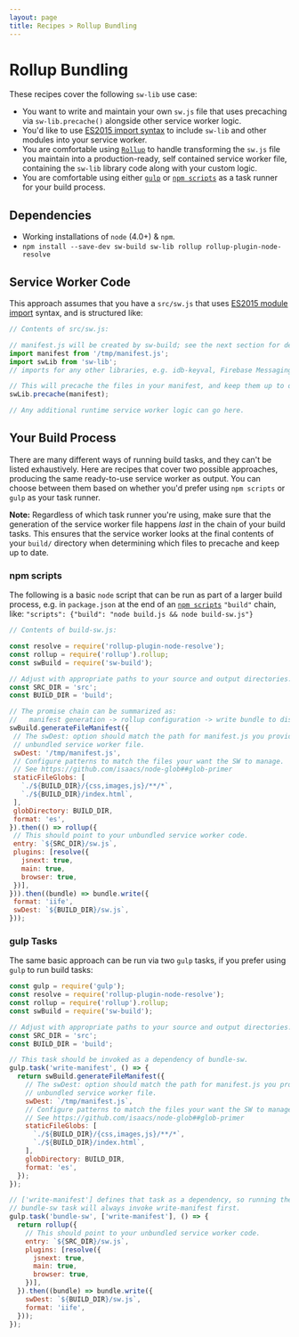 ```yaml
---
layout: page
title: Recipes > Rollup Bundling
---
```


# Rollup Bundling

These recipes cover the following `sw-lib` use case:
- You want to write and maintain your own `sw.js` file that uses precaching via
`sw-lib.precache()` alongside other service worker logic.
- You'd like to use [ES2015 import syntax](https://developer.mozilla.org/en-US/docs/Web/JavaScript/Reference/Statements/import)
to include `sw-lib` and other modules into your service worker.
- You are comfortable using [`Rollup`](https://github.com/rollup/rollup) to
handle transforming the `sw.js` file you maintain into a production-ready,
self contained service worker file, containing the `sw-lib` library code along
with your custom logic.
- You are comfortable using either [`gulp`](http://gulpjs.com/) or
[`npm scripts`](https://docs.npmjs.com/misc/scripts) as a task runner for your
build process.

## Dependencies

- Working installations of `node` (4.0+) & `npm`.
- `npm install --save-dev sw-build sw-lib rollup rollup-plugin-node-resolve`

## Service Worker Code

This approach assumes that you have a `src/sw.js` that uses [ES2015 module
import](https://developer.mozilla.org/en-US/docs/Web/JavaScript/Reference/Statements/import)
syntax, and is structured like:

```js
// Contents of src/sw.js:

// manifest.js will be created by sw-build; see the next section for details.
import manifest from '/tmp/manifest.js';
import swLib from 'sw-lib';
// imports for any other libraries, e.g. idb-keyval, Firebase Messaging, etc.

// This will precache the files in your manifest, and keep them up to date.
swLib.precache(manifest);

// Any additional runtime service worker logic can go here.
```

## Your Build Process

There are many different ways of running build tasks, and they can't be listed
exhaustively. Here are recipes that cover two possible approaches, producing the
same ready-to-use service worker as output. You can choose between them based on
whether you'd prefer using `npm scripts` or `gulp` as your task runner.

**Note:** Regardless of which task runner you're using, make sure that the
generation of the service worker file happens *last* in the chain of your build
tasks. This ensures that the service worker looks at the final contents of your
`build/` directory when determining which files to precache and keep up to date.

### npm scripts

The following is a basic `node` script that can be run as part of a larger build
process, e.g. in `package.json` at the end of an
[`npm scripts`](https://docs.npmjs.com/misc/scripts) `"build"` chain, like:
`"scripts": {"build": "node build.js && node build-sw.js"}`

```js
// Contents of build-sw.js:

const resolve = require('rollup-plugin-node-resolve');
const rollup = require('rollup').rollup;
const swBuild = require('sw-build');

// Adjust with appropriate paths to your source and output directories.
const SRC_DIR = 'src';
const BUILD_DIR = 'build';

// The promise chain can be summarized as:
//   manifest generation -> rollup configuration -> write bundle to disk
swBuild.generateFileManifest({
 // The swDest: option should match the path for manifest.js you provide in your
 // unbundled service worker file.
 swDest: '/tmp/manifest.js',
 // Configure patterns to match the files your want the SW to manage.
 // See https://github.com/isaacs/node-glob##glob-primer
 staticFileGlobs: [
   `./${BUILD_DIR}/{css,images,js}/**/*`,
   `./${BUILD_DIR}/index.html`,
 ],
 globDirectory: BUILD_DIR,
 format: 'es',
}).then(() => rollup({
 // This should point to your unbundled service worker code.
 entry: `${SRC_DIR}/sw.js`,
 plugins: [resolve({
   jsnext: true,
   main: true,
   browser: true,
 })],
})).then((bundle) => bundle.write({
 format: 'iife',
 swDest: `${BUILD_DIR}/sw.js`,
}));
```

### gulp Tasks

The same basic approach can be run via two `gulp` tasks, if you prefer using
`gulp` to run build tasks:

```js
const gulp = require('gulp');
const resolve = require('rollup-plugin-node-resolve');
const rollup = require('rollup').rollup;
const swBuild = require('sw-build');

// Adjust with appropriate paths to your source and output directories.
const SRC_DIR = 'src';
const BUILD_DIR = 'build';

// This task should be invoked as a dependency of bundle-sw.
gulp.task('write-manifest', () => {
  return swBuild.generateFileManifest({
    // The swDest: option should match the path for manifest.js you provide in your
    // unbundled service worker file.
    swDest: `/tmp/manifest.js`,
    // Configure patterns to match the files your want the SW to manage.
    // See https://github.com/isaacs/node-glob##glob-primer
    staticFileGlobs: [
      `./${BUILD_DIR}/{css,images,js}/**/*`,
      `./${BUILD_DIR}/index.html`,
    ],
    globDirectory: BUILD_DIR,
    format: 'es',
  });
});

// ['write-manifest'] defines that task as a dependency, so running the
// bundle-sw task will always invoke write-manifest first.
gulp.task('bundle-sw', ['write-manifest'], () => {
  return rollup({
    // This should point to your unbundled service worker code.
    entry: `${SRC_DIR}/sw.js`,
    plugins: [resolve({
      jsnext: true,
      main: true,
      browser: true,
    })],
  }).then((bundle) => bundle.write({
    swDest: `${BUILD_DIR}/sw.js`,
    format: 'iife',
  }));
});
```
